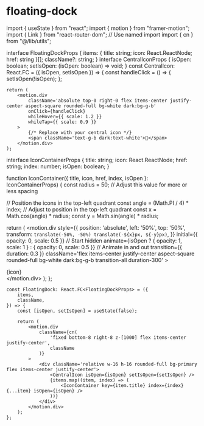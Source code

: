 # floating-dock

import { useState } from "react";
import { motion } from "framer-motion";
import { Link } from "react-router-dom"; // Use named import
import { cn } from "@/lib/utils";

interface FloatingDockProps {
  items: { title: string; icon: React.ReactNode; href: string }[];
  className?: string;
}
interface CentralIconProps {
  isOpen: boolean;
  setIsOpen: (isOpen: boolean) => void;
}
const CentralIcon: React.FC<CentralIconProps> = ({ isOpen, setIsOpen }) => {
  const handleClick = () => {
    setIsOpen(!isOpen);
	};
	
	return (
		<motion.div
			className='absolute top-0 right-0 flex items-center justify-center aspect-square rounded-full bg-white dark:bg-g-b'
			onClick={handleClick}
			whileHover={{ scale: 1.2 }}
			whileTap={{ scale: 0.9 }}
		>
			{/* Replace with your central icon */}
			<span className='text-g-b dark:text-white'>🌟</span>
		</motion.div>
	);

interface IconContainerProps {
  title: string;
  icon: React.ReactNode;
  href: string;
  index: number;
  isOpen: boolean;
}

function IconContainer({ title, icon, href, index, isOpen }: IconContainerProps) {
  const radius = 50; // Adjust this value for more or less spacing

  // Position the icons in the top-left quadrant
  const angle = (Math.PI / 4) * index; // Adjust to position in the top-left quadrant
  const x = Math.cos(angle) * radius;
  const y = Math.sin(angle) * radius;

  return (
    <Link to={href}>
      <motion.div
        style={{
          position: 'absolute',
          left: '50%',
          top: '50%',
          transform: `translate(-50%, -50%) translate(-${x}px, ${-y}px)`,
        }}
        initial={{ opacity: 0, scale: 0.5 }} // Start hidden
        animate={isOpen ? { opacity: 1, scale: 1 } : { opacity: 0, scale: 0.5 }} // Animate in and out
        transition={{ duration: 0.3 }}
        className='flex items-center justify-center aspect-square rounded-full bg-white dark:bg-g-b transition-all duration-300'
      >
        <div className='flex items-center justify-center text-g-b dark:text-white'>
          {icon}
        </div>
      </motion.div>
    </Link>
  );
	};

	const FloatingDock: React.FC<FloatingDockProps> = ({
		items,
		className,
	}) => {
		const [isOpen, setIsOpen] = useState(false);
	
		return (
			<motion.div
				className={cn(
					'fixed bottom-8 right-8 z-[1000] flex items-center justify-center',
					className
				)}
			>
				<div className='relative w-16 h-16 rounded-full bg-primary flex items-center justify-center'>
					<CentralIcon isOpen={isOpen} setIsOpen={setIsOpen} />
					{items.map((item, index) => (
						<IconContainer key={item.title} index={index} {...item} isOpen={isOpen} />
					))}
				</div>
			</motion.div>
		);
	};